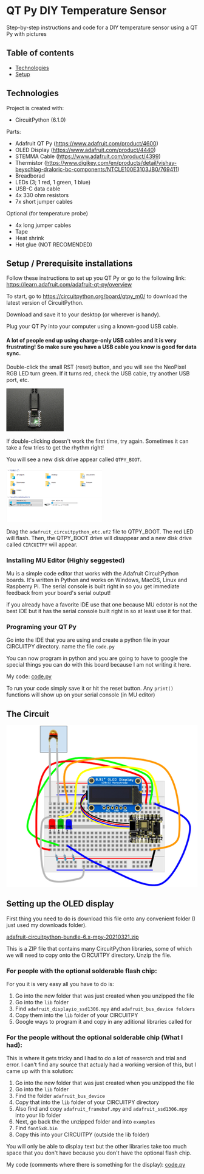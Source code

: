 # QT Py DIY Temperature Sensor
Step-by-step instructions and code for a DIY temperature sensor using a QT Py with pictures
## Table of contents
* [Technologies](#technologies)
* [Setup](#setup)

## Technologies
Project is created with:
* CircuitPython (6.1.0)

Parts:
* Adafruit QT Py (https://www.adafruit.com/product/4600)
* OLED Display (https://www.adafruit.com/product/4440) 
* STEMMA Cable (https://www.adafruit.com/product/4399)
* Thermistor (https://www.digikey.com/en/products/detail/vishay-beyschlag-draloric-bc-components/NTCLE100E3103JB0/769411)
* Breadborad
* LEDs (3; 1 red, 1 green, 1 blue)
* USB-C data cable
* 4x 330 ohm resistors
* 7x short jumper cables

Optional (for temperature probe)

* 4x long jumper cables
* Tape
* Heat shrink
* Hot glue (NOT RECOMENDED)
	
## Setup / Prerequisite installations
Follow these instructions to set up you QT Py or go to the following link: https://learn.adafruit.com/adafruit-qt-py/overview

To start, go to https://circuitpython.org/board/qtpy_m0/ to download the latest version of CircuitPython.

Download and save it to your desktop (or wherever is handy).

Plug your QT Py into your computer using a known-good USB cable.

#### A lot of people end up using charge-only USB cables and it is very frustrating! So make sure you have a USB cable you know is good for data sync.

Double-click the small RST (reset) button, and you will see the NeoPixel RGB LED turn green. If it turns red, check the USB cable, try another USB port, etc.

<img src="https://github.com/levgrav/QT-Py-Temperature-Sensor/blob/main/images/QT_Py_Neopixel_green.png" width=30% height=30%>

If double-clicking doesn't work the first time, try again. Sometimes it can take a few tries to get the rhythm right!

You will see a new disk drive appear called `QTPY_BOOT`.

<img src="https://github.com/levgrav/QT-Py-Temperature-Sensor/blob/main/images/QTPY_BOOT.png" width=50% height=50%>

Drag the `adafruit_circuitpython_etc.uf2` file to QTPY_BOOT. The red LED will flash. Then, the QTPY_BOOT drive will disappear and a new disk drive called `CIRCUITPY` will appear.

### Installing MU Editor (Highly seggested)

Mu is a simple code editor that works with the Adafruit CircuitPython boards. It's written in Python and works on Windows, MacOS, Linux and Raspberry Pi. The serial console is built right in so you get immediate feedback from your board's serial output!

if you already have a favorite IDE use that one because MU edotor is not the best IDE but it has the serial console built right in so at least use it for that.

### Programing your QT Py

Go into the IDE that you are using and create a python file in your CIRCUITPY directory. name the file `code.py` 

You can now program in python and you are going to have to google the special things you can do with this board because I am not writing it here.

My code: [code.py](code.py)

To run your code simply save it or hit the reset button. Any `print()` functions will show up on your serial console (in MU editor)

## The Circuit

<img src="https://github.com/levgrav/QT-Py-Temperature-Sensor/blob/main/images/circuit diagram.png">

## Setting up the OLED display

First thing you need to do is download this file onto any convenient folder (I just used my downloads folder).

[adafruit-circuitpython-bundle-6.x-mpy-20210321.zip](https://github.com/levgrav/QT-Py-Temperature-Sensor/files/6535930/adafruit-circuitpython-bundle-6.x-mpy-20210321.zip)

This is a ZIP file that contains many CircuitPython libraries, some of which we will need to copy onto the CIRCUITPY directory. Unzip the file.

### For people with the optional solderable flash chip:

For you it is very easy all you have to do is:

1. Go into the new folder that was just created when you unzipped the file
2. Go into the `lib` folder
3. Find `adafruit_displayio_ssd1306.mpy` and `adafruit_bus_device folders`
4. Copy them into the `lib` folder of your CIRCUITPY
5. Google ways to program it and copy in any aditional libraries called for 

### For the people without the optional solderable chip (What I had):

This is where it gets tricky and I had to do a lot of reaserch and trial and error. I can't find any source that actualy had a working  version of this, but I came up with this solution:

1. Go into the new folder that was just created when you unzipped the file
2. Go into the `lib` folder
3. Find the folder `adafruit_bus_device`
4. Copy that into the `lib` folder of your CIRCUITPY directory
5. Also find and copy `adafruit_framebuf.mpy` and `adafruit_ssd1306.mpy` into your lib folder
6. Next, go back the the unzipped folder and into `examples`
7. Find `font5x8.bin`
8. Copy this into your CIRCUITPY (outside the lib folder)

You will only be able to display text but the other libraries take too much space that you don't have because you don't have the optional flash chip.

My code (comments where there is something for the display): [code.py](code.py)

